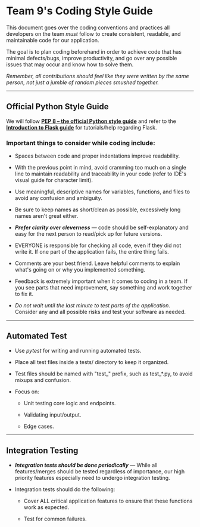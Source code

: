 # Team 9's Coding Style Guide 

This document goes over the coding conventions and practices all developers on the team _must_ follow to create consistent, readable, and maintainable code for our application.

The goal is to plan coding beforehand in order to achieve code that has minimal defects/bugs, improve productivity, and go over any possible issues that may occur and know how to solve them.

_Remember, all contributions should feel like they were written by the same person, not just a jumble of random pieces smushed together._

---

## Official Python Style Guide

We will follow [**PEP 8 – the official Python style guide**](https://peps.python.org/pep-0008/) and refer to the [**Introduction to Flask guide**](https://www.geeksforgeeks.org/flask-tutorial/) for tutorials/help regarding Flask.

### Important things to consider while coding include: 

- Spaces between code and proper indentations improve readability.
  
- With the previous point in mind, avoid cramming too much on a single line to maintain readability and traceability in your code (refer to IDE's visual guide for character limit).
  
- Use meaningful, descriptive names for variables, functions, and files to avoid any confusion and ambiguity.
  
- Be sure to keep names as short/clean as possible, excessively long names aren't great either.
  
- _**Prefer clarity over cleverness**_ — code should be self-explanatory and easy for the next person to read/pick up for future versions.
  
- EVERYONE is responsible for checking all code, even if they did not write it. If one part of the application fails, the entire thing fails.
  
- Comments are your best friend. Leave helpful comments to explain what's going on or why you implemented something.
  
- Feedback is extremely important when it comes to coding in a team. If you see parts that need improvement, say something and work together to fix it.
  
- _Do not wait until the last minute to test parts of the application_. Consider any and all possible risks and test your software as needed.

---

## Automated Test

 - Use _pytest_ for writing and running automated tests.

- Place all test files inside a tests/ directory to keep it organized.

- Test files should be named with "test_" prefix, such as test_*.py, to avoid mixups and confusion.

- Focus on:

    - Unit testing core logic and endpoints.

    - Validating input/output.

    - Edge cases.

---

## Integration Testing

- _**Integration tests should be done periodically**_ — While all features/merges should be tested regardless of importance, our high priority features especially need to undergo integration testing.
  
- Integration tests should do the following:

    - Cover ALL critical application features to ensure that these functions work as expected.

    - Test for common failures. 
